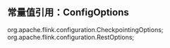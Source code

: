 ## 常量值引用：ConfigOptions

org.apache.flink.configuration.CheckpointingOptions;
org.apache.flink.configuration.RestOptions;

